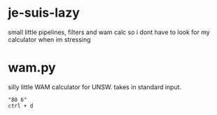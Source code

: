 # je-suis-lazy
small little pipelines, filters and wam calc so i dont have to look for my calculator when im stressing

# wam.py
silly little WAM calculator for UNSW. 
takes in standard input.
``` "mark UOC"
"80 6"
ctrl + d
